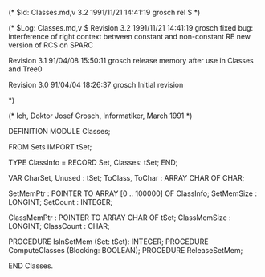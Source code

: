 (* $Id: Classes.md,v 3.2 1991/11/21 14:41:19 grosch rel $ *)

(* $Log: Classes.md,v $
Revision 3.2  1991/11/21  14:41:19  grosch
fixed bug: interference of right context between constant and non-constant RE
new version of RCS on SPARC

Revision 3.1  91/04/08  15:50:11  grosch
release memory after use in Classes and Tree0

Revision 3.0  91/04/04  18:26:37  grosch
Initial revision

 *)

(* Ich, Doktor Josef Grosch, Informatiker, March 1991 *)

DEFINITION MODULE Classes;

FROM Sets	IMPORT tSet;

TYPE ClassInfo	= RECORD Set, Classes: tSet; END;

VAR
   CharSet, Unused	: tSet;
   ToClass, ToChar	: ARRAY CHAR OF CHAR;

   SetMemPtr	: POINTER TO ARRAY [0 .. 100000] OF ClassInfo;
   SetMemSize	: LONGINT;
   SetCount	: INTEGER;

   ClassMemPtr	: POINTER TO ARRAY CHAR OF tSet;
   ClassMemSize	: LONGINT;
   ClassCount	: CHAR;

PROCEDURE IsInSetMem (Set: tSet): INTEGER;
PROCEDURE ComputeClasses (Blocking: BOOLEAN);
PROCEDURE ReleaseSetMem;

END Classes.
